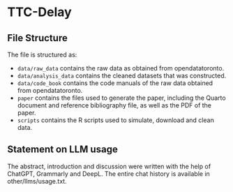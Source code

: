 # TTC-Delay

## File Structure

The file is structured as:

-   `data/raw_data` contains the raw data as obtained from opendatatoronto.
-   `data/analysis_data` contains the cleaned datasets that was constructed.
-   `data/code_book` contains the code manuals of the raw data obtained from opendatatoronto.
-   `paper` contains the files used to generate the paper, including the Quarto document and reference bibliography file, as well as the PDF of the paper. 
-   `scripts` contains the R scripts used to simulate, download and clean data.

## Statement on LLM usage

The abstract, introduction and discussion were written with the help of ChatGPT, Grammarly and DeepL. The entire chat history is available in other/llms/usage.txt.

